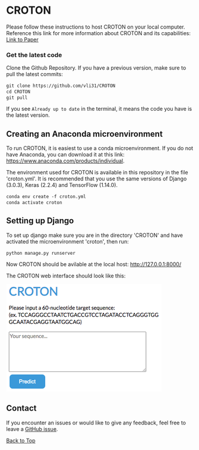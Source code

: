 <a id='sec0'></a>
# CROTON
Please follow these instructions to host CROTON on your local computer. Reference this link for more information about CROTON and its capabilities: [Link to Paper](https://drive.google.com/file/d/15eP01jxLilJnERmMnDkwn7kYkOKwOs-I/view?usp=sharing)

### Get the latest code
Clone the Github Repository. If you have a previous version, make sure to pull the latest commits:
```
git clone https://github.com/vli31/CROTON
cd CROTON
git pull
```
If you see `Already up to date` in the terminal, it means the code you have is the latest version.

## Creating an Anaconda microenvironment
To run CROTON, it is easiest to use a conda microenvironment. If you do not have Anaconda, you can download it at this link: https://www.anaconda.com/products/individual. 

The environment used for CROTON is available in this repository in the file 'croton.yml'. It is recommended that you use the same versions of Django (3.0.3), Keras (2.2.4) and TensorFlow (1.14.0).
```
conda env create -f croton.yml
conda activate croton
```

## Setting up Django 
To set up django make sure you are in the directory 'CROTON' and have activated the microenvironment 'croton', then run:
```
python manage.py runserver
```
Now CROTON should be avilable at the local host: http://127.0.0.1:8000/

The CROTON web interface should look like this:

<img pull-left src="croton_screenshot.png">

## Contact
If you encounter an issues or would like to give any feedback, feel free to leave a [GitHub issue](https://github.com/vli31/CROTON/issues).

[Back to Top](#sec0)